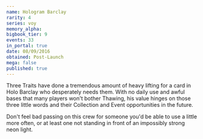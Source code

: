```yaml
---
name: Hologram Barclay
rarity: 4
series: voy
memory_alpha:
bigbook_tier: 9
events: 33
in_portal: true
date: 08/09/2016
obtained: Post-Launch
mega: false
published: true
---
```


Three Traits have done a tremendous amount of heavy lifting for a card in Holo Barclay who desperately needs them. With no daily use and awful bases that many players won't bother Thawing, his value hinges on those three little words and their Collection and Event opportunities in the future.

Don't feel bad passing on this crew for someone you'd be able to use a little more often, or at least one not standing in front of an impossibly strong neon light.

